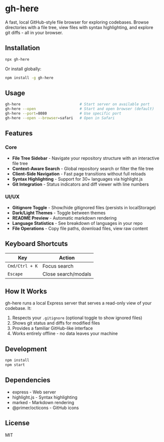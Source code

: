 # gh-here

A fast, local GitHub-style file browser for exploring codebases. Browse directories with a file tree, view files with syntax highlighting, and explore git diffs - all in your browser.

## Installation

```bash
npx gh-here
```

Or install globally:

```bash
npm install -g gh-here
```

## Usage

```bash
gh-here                           # Start server on available port
gh-here --open                    # Start and open browser (default)
gh-here --port=8080               # Use specific port
gh-here --open --browser=safari   # Open in Safari
```

## Features

### Core
- **File Tree Sidebar** - Navigate your repository structure with an interactive file tree
- **Context-Aware Search** - Global repository search or filter the file tree
- **Client-Side Navigation** - Fast page transitions without full reloads
- **Syntax Highlighting** - Support for 30+ languages via highlight.js
- **Git Integration** - Status indicators and diff viewer with line numbers

### UI/UX
- **Gitignore Toggle** - Show/hide gitignored files (persists in localStorage)
- **Dark/Light Themes** - Toggle between themes
- **README Preview** - Automatic markdown rendering
- **Language Statistics** - See breakdown of languages in your repo
- **File Operations** - Copy file paths, download files, view raw content

## Keyboard Shortcuts

| Key | Action |
|-----|--------|
| `Cmd/Ctrl + K` | Focus search |
| `Escape` | Close search/modals |

## How It Works

gh-here runs a local Express server that serves a read-only view of your codebase. It:

1. Respects your `.gitignore` (optional toggle to show ignored files)
2. Shows git status and diffs for modified files
3. Provides a familiar GitHub-like interface
4. Works entirely offline - no data leaves your machine

## Development

```bash
npm install
npm start
```

## Dependencies

- express - Web server
- highlight.js - Syntax highlighting
- marked - Markdown rendering
- @primer/octicons - GitHub icons

## License

MIT
